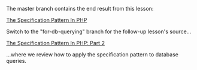The master branch contains the end result from this lesson:

[The Specification Pattern In PHP](https://laracasts.com/series/design-patterns-in-php/episodes/6)

Switch to the "for-db-querying" branch for the follow-up lesson's source...

[The Specification Pattern In PHP: Part 2](https://laracasts.com/series/design-patterns-in-php/episodes/7)

...where we review how to apply the specification pattern to database queries.
